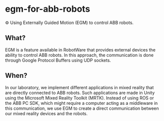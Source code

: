 # egm-for-abb-robots
:gear: Using Externally Guided Motion (EGM) to control ABB robots. 

## What?
EGM is a feature available in RobotWare that provides external devices the ability to control ABB robots. In this approach, the communication is done through Google Protocol Buffers using UDP sockets.

## When?
In our laboratory, we implement different applications in mixed reality that are directly connected to ABB robots. Such applications are made in Unity using the Microsoft Mixed Reality Toolkit (MRTK). Instead of using ROS or the ABB PC SDK, which might require a computer acting as a middleware in this communication, we use EGM to create a direct communication between our mixed reality devices and the robots.
